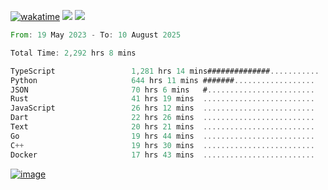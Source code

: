 [![wakatime](https://wakatime.com/badge/user/00eead22-fb14-4dd0-ab8a-3625cafbd50d.svg)](https://wakatime.com/@00eead22-fb14-4dd0-ab8a-3625cafbd50d)
![](https://komarev.com/ghpvc/?username=flatypus)
![](https://pixel.flatypus.me/flatypus?type=tracker)
<!--START_SECTION:waka-->

```rust
From: 19 May 2023 - To: 10 August 2025

Total Time: 2,292 hrs 8 mins

TypeScript                 1,281 hrs 14 mins##############...........   55.56 %
Python                     644 hrs 11 mins #######..................   27.93 %
JSON                       70 hrs 6 mins   #........................   03.04 %
Rust                       41 hrs 19 mins  .........................   01.79 %
JavaScript                 26 hrs 12 mins  .........................   01.14 %
Dart                       22 hrs 26 mins  .........................   00.97 %
Text                       20 hrs 21 mins  .........................   00.88 %
Go                         19 hrs 44 mins  .........................   00.86 %
C++                        19 hrs 30 mins  .........................   00.85 %
Docker                     17 hrs 43 mins  .........................   00.77 %
```

<!--END_SECTION:waka-->
[<img alt="image" src="https://github.com/flatypus/flatypus/assets/68029599/0a302dc1-501c-43a0-ae8d-37ec4817f3bd">](https://flatypus.me)

